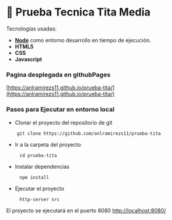 # :ledger: Prueba Tecnica Tita Media
Tecnologías usadas:
 * [**Node**](https://nodejs.org/en/) como entorno desarrollo en tiempo de ejecución.
 * **HTML5**
 * **CSS**
 * **Javascript**

### **Pagina desplegada en githubPages**

[https://anlramirezs11.github.io/prueba-tita/](https://anlramirezs11.github.io/prueba-tita/)


### **Pasos para Ejecutar en entorno local**

* Clonar el proyecto del repositorio de git
```shell
    git clone https://github.com/anlramirezs11/prueba-tita
```

* Ir a la carpeta del proyecto
```shell
     cd prueba-tita
```

* Instalar dependencias
```shell
     npm install
```

* Ejecutar el proyecto
```shell
     http-server src
```

El proyecto se ejecutará en el puerto 8080
  [http://localhost:8080/](http://127.0.0.1:8080)
